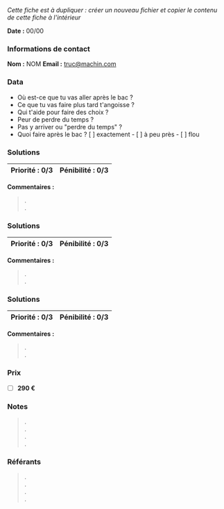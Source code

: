 *Cette fiche est à dupliquer : créer un nouveau fichier et copier le contenu de cette fiche à l'intérieur*

**Date :** 00/00

### Informations de contact
**Nom :** NOM
**Email :** truc@machin.com

### Data

- Où est-ce que tu vas aller après le bac ?
- Ce que tu vas faire plus tard t'angoisse ?
- Qui t'aide pour faire des choix ?
- Peur de perdre du temps ?
- Pas y arriver ou "perdre du temps" ? 
- Quoi faire après le bac ? [ ] exactement - [ ] à peu près - [ ] flou


### Solutions

**Priorité :** 0/3 | **Pénibilité :** 0/3 
------------ | -------------
**Commentaires :**
> .  
> .  

### Solutions

**Priorité :** 0/3 | **Pénibilité :** 0/3 
------------ | -------------
**Commentaires :**
> .  
> .  

### Solutions

**Priorité :** 0/3 | **Pénibilité :** 0/3 
------------ | -------------
**Commentaires :**
> .  
> .  

### Prix

- [ ] **290 €**

### Notes

> .  
> .  
> .  
> .  

### Référants

> .  
> .  
> .  
> .  

